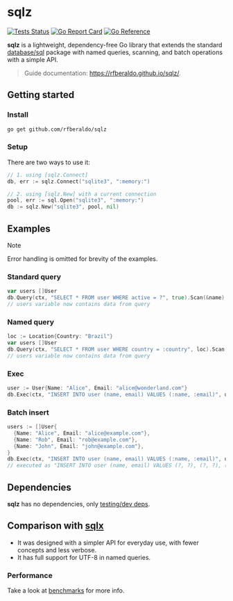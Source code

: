 # sqlz

[![Tests Status](https://github.com/rfberaldo/sqlz/actions/workflows/test.yaml/badge.svg?branch=master)](https://github.com/rfberaldo/sqlz/actions/workflows/test.yaml)
[![Go Report Card](https://goreportcard.com/badge/github.com/rfberaldo/sqlz)](https://goreportcard.com/report/github.com/rfberaldo/sqlz)
[![Go Reference](https://pkg.go.dev/badge/github.com/rfberaldo/sqlz.svg)](https://pkg.go.dev/github.com/rfberaldo/sqlz)

**sqlz** is a lightweight, dependency-free Go library that extends the standard [database/sql](https://pkg.go.dev/database/sql) package with named queries, scanning, and batch operations with a simple API.

> Guide documentation: https://rfberaldo.github.io/sqlz/.

## Getting started

### Install

```bash
go get github.com/rfberaldo/sqlz
```

### Setup

There are two ways to use it:

```go
// 1. using [sqlz.Connect]
db, err := sqlz.Connect("sqlite3", ":memory:")

// 2. using [sqlz.New] with a current connection
pool, err := sql.Open("sqlite3", ":memory:")
db := sqlz.New("sqlite3", pool, nil)
```

## Examples

> [!NOTE]
> Error handling is omitted for brevity of the examples.

### Standard query

```go
var users []User
db.Query(ctx, "SELECT * FROM user WHERE active = ?", true).Scan(&name)
// users variable now contains data from query
```

### Named query

```go
loc := Location{Country: "Brazil"}
var users []User
db.Query(ctx, "SELECT * FROM user WHERE country = :country", loc).Scan(&users)
// users variable now contains data from query
```

### Exec

```go
user := User{Name: "Alice", Email: "alice@wonderland.com"}
db.Exec(ctx, "INSERT INTO user (name, email) VALUES (:name, :email)", user)
```

### Batch insert

```go
users := []User{
  {Name: "Alice", Email: "alice@example.com"},
  {Name: "Rob", Email: "rob@example.com"},
  {Name: "John", Email: "john@example.com"},
}
db.Exec(ctx, "INSERT INTO user (name, email) VALUES (:name, :email)", users)
// executed as "INSERT INTO user (name, email) VALUES (?, ?), (?, ?), (?, ?)"
```

## Dependencies

**sqlz** has no dependencies, only [testing/dev deps](go.mod).

## Comparison with [sqlx](https://github.com/jmoiron/sqlx)

- It was designed with a simpler API for everyday use, with fewer concepts and less verbose.
- It has full support for UTF-8 in named queries.

### Performance

Take a look at [benchmarks](benchmarks) for more info.
